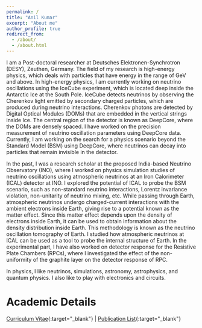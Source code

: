 ```yaml
---
permalink: /
title: "Anil Kumar"
excerpt: "About me"
author_profile: true
redirect_from:
  - /about/
  - /about.html
---
```


I am a Post-doctoral researcher at Deutsches Elektronen-Synchrotron (DESY), Zeuthen, Germany. The field of my research is high-energy physics, which deals with particles that have energy in the range of GeV and above. In high-energy physics, I am currently working on neutrino oscillations using the IceCube experiment, which is located deep inside the Antarctic Ice at the South Pole. IceCube detects neutrinos by observing the Cherenkov light emitted by secondary charged particles, which are produced during neutrino interactions. Cherenkov photons are detected by Digital Optical Modules (DOMs) that are embedded in the vertical strings inside Ice. The central region of the detector is known as DeepCore, where the DOMs are densely spaced. I have worked on the precision measurement of neutrino oscillation parameters using DeepCore data. Currently, I am working on the search for a physics scenario beyond the Standard Model (BSM) using DeepCore, where neutrinos can decay into particles that remain invisible in the detector. 

In the past, I was a research scholar at the proposed India-based Neutrino Observatory (INO), where I worked on physics simulation studies of neutrino oscillations using atmospheric neutrinos at an Iron Calorimeter (ICAL) detector at INO. I explored the potential of ICAL to probe the BSM scenario, such as non-standard neutrino interactions, Lorentz invariance violation, non-unitarity of neutrino mixing, etc. While passing through Earth, atmospheric neutrinos undergo charged-current interactions with the ambient electrons inside Earth, giving rise to a potential known as the matter effect. Since this matter effect depends upon the density of electrons inside Earth, it can be used to obtain information about the density distribution inside Earth. This methodology is known as the neutrino oscillation tomography of Earth. I studied how atmospheric neutrinos at ICAL can be used as a tool to probe the internal structure of Earth. In the experimental part, I have also worked on detector response for the Resistive Plate Chambers (RPCs), where I investigated the effect of the non-uniformity of the graphite layer on the detector response of RPC. 

In physics, I like neutrinos, simulations, astronomy, astrophysics, and quantum physics. I also like to play with electronics and circuits.


# Academic Details

[Curriculum Vitae](http://anilak41.github.io/files/cv/Curriculum_Vitae.pdf){:target="_blank"}
| [Publication List](http://anilak41.github.io/files/cv/Publication_list.pdf){:target="_blank"}
